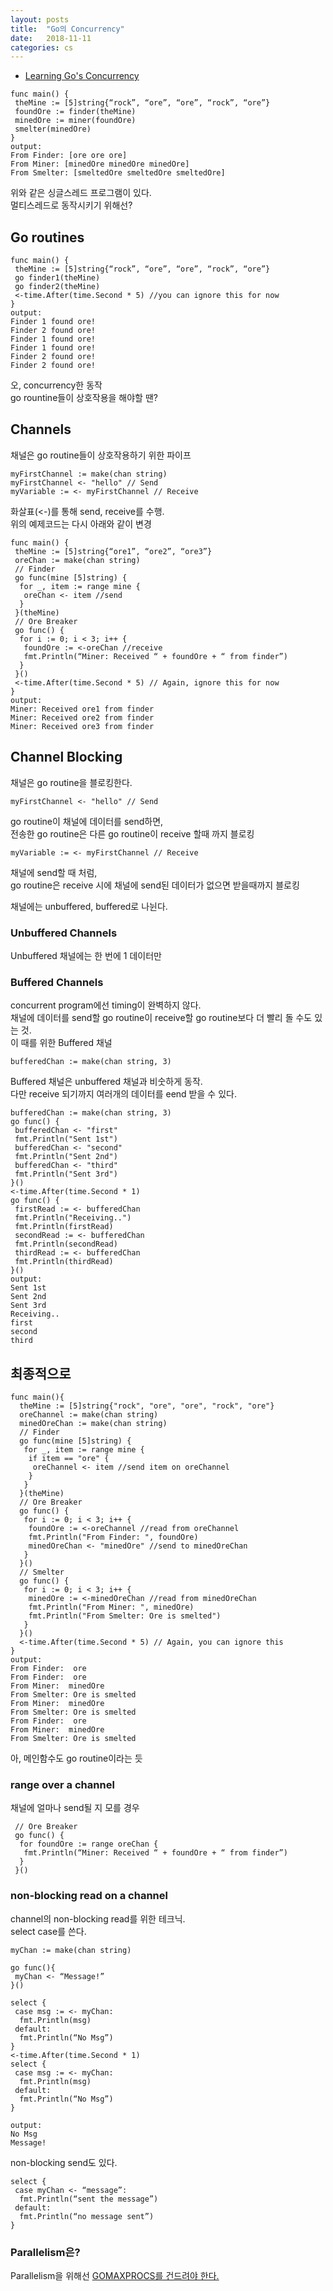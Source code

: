 ```yaml
---
layout: posts
title:  "Go의 Concurrency"
date:   2018-11-11
categories: cs
---
```

- [Learning Go's Concurrency](https://medium.com/@trevor4e/learning-gos-concurrency-through-illustrations-8c4aff603b3)  
  
```
func main() {
 theMine := [5]string{“rock”, “ore”, “ore”, “rock”, “ore”}
 foundOre := finder(theMine)
 minedOre := miner(foundOre)
 smelter(minedOre)
}
output:
From Finder: [ore ore ore]
From Miner: [minedOre minedOre minedOre]
From Smelter: [smeltedOre smeltedOre smeltedOre]
```
위와 같은 싱글스레드 프로그램이 있다.  
멀티스레드로 동작시키기 위해선?

## Go routines
  
```
func main() {
 theMine := [5]string{“rock”, “ore”, “ore”, “rock”, “ore”}
 go finder1(theMine)
 go finder2(theMine)
 <-time.After(time.Second * 5) //you can ignore this for now
}
output: 
Finder 1 found ore!
Finder 2 found ore!
Finder 1 found ore!
Finder 1 found ore!
Finder 2 found ore!
Finder 2 found ore!
```
오, concurrency한 동작  
go rountine들이 상호작용을 해야할 땐?

## Channels
채널은 go routine들이 상호작용하기 위한 파이프  
```
myFirstChannel := make(chan string)
myFirstChannel <- "hello" // Send
myVariable := <- myFirstChannel // Receive
```
화살표(<-)를 통해 send, receive를 수행.  
위의 예제코드는 다시 아래와 같이 변경  
```
func main() {
 theMine := [5]string{“ore1”, “ore2”, “ore3”}
 oreChan := make(chan string)
 // Finder
 go func(mine [5]string) {
  for _, item := range mine {
   oreChan <- item //send
  }
 }(theMine)
 // Ore Breaker
 go func() {
  for i := 0; i < 3; i++ {
   foundOre := <-oreChan //receive
   fmt.Println(“Miner: Received “ + foundOre + “ from finder”)
  }
 }()
 <-time.After(time.Second * 5) // Again, ignore this for now
}
output:
Miner: Received ore1 from finder
Miner: Received ore2 from finder
Miner: Received ore3 from finder
```

## Channel Blocking  
채널은 go routine을 블로킹한다.  
```
myFirstChannel <- "hello" // Send
```
go routine이 채널에 데이터를 send하면,  
전송한 go routine은 다른 go routine이 receive 할때 까지 블로킹
```
myVariable := <- myFirstChannel // Receive
```
채널에 send할 때 처럼,  
go routine은 receive 시에 채널에 send된 데이터가 없으면 받을때까지 블로킹  
  
채널에는 unbuffered, buffered로 나뉜다.
### Unbuffered Channels
Unbuffered 채널에는 한 번에 1 데이터만  

### Buffered Channels
concurrent program에선 timing이 완벽하지 않다.  
채널에 데이터를 send할 go routine이 receive할 go routine보다 더 빨리 돌 수도 있는 것.  
이 때를 위한 Buffered 채널
```
bufferedChan := make(chan string, 3)
```
Buffered 채널은 unbuffered 채널과 비숫하게 동작.  
다만 receive 되기까지 여러개의 데이터를 eend 받을 수 있다.
```
bufferedChan := make(chan string, 3)
go func() {
 bufferedChan <- "first"
 fmt.Println("Sent 1st")
 bufferedChan <- "second"
 fmt.Println("Sent 2nd")
 bufferedChan <- "third"
 fmt.Println("Sent 3rd")
}()
<-time.After(time.Second * 1)
go func() {
 firstRead := <- bufferedChan
 fmt.Println("Receiving..")
 fmt.Println(firstRead)
 secondRead := <- bufferedChan
 fmt.Println(secondRead)
 thirdRead := <- bufferedChan
 fmt.Println(thirdRead)
}()
output: 
Sent 1st
Sent 2nd
Sent 3rd
Receiving..
first
second
third
```

## 최종적으로
```
func main(){
  theMine := [5]string{"rock", "ore", "ore", "rock", "ore"}
  oreChannel := make(chan string)
  minedOreChan := make(chan string)
  // Finder
  go func(mine [5]string) {
   for _, item := range mine {
    if item == "ore" {
     oreChannel <- item //send item on oreChannel
    }
   }
  }(theMine)
  // Ore Breaker
  go func() {
   for i := 0; i < 3; i++ {
    foundOre := <-oreChannel //read from oreChannel
    fmt.Println("From Finder: ", foundOre)
    minedOreChan <- "minedOre" //send to minedOreChan
   }
  }()
  // Smelter
  go func() {
   for i := 0; i < 3; i++ {
    minedOre := <-minedOreChan //read from minedOreChan
    fmt.Println("From Miner: ", minedOre)
    fmt.Println("From Smelter: Ore is smelted")
   }
  }()
  <-time.After(time.Second * 5) // Again, you can ignore this
}
output:
From Finder:  ore
From Finder:  ore
From Miner:  minedOre
From Smelter: Ore is smelted
From Miner:  minedOre
From Smelter: Ore is smelted
From Finder:  ore
From Miner:  minedOre
From Smelter: Ore is smelted
```

아, 메인함수도 go routine이라는 듯

### range over a channel
채널에 얼마나 send될 지 모를 경우
``` 
 // Ore Breaker
 go func() {
  for foundOre := range oreChan {
   fmt.Println(“Miner: Received “ + foundOre + “ from finder”)
  }
 }()
```

### non-blocking read on a channel
channel의 non-blocking read를 위한 테크닉.  
select case를 쓴다.  
```
myChan := make(chan string)
 
go func(){
 myChan <- “Message!”
}()
 
select {
 case msg := <- myChan:
  fmt.Println(msg)
 default:
  fmt.Println(“No Msg”)
}
<-time.After(time.Second * 1)
select {
 case msg := <- myChan:
  fmt.Println(msg)
 default:
  fmt.Println(“No Msg”)
}

output:
No Msg
Message!
```
non-blocking send도 있다.
```
select {
 case myChan <- “message”:
  fmt.Println(“sent the message”)
 default:
  fmt.Println(“no message sent”)
}
```

### Parallelism은?
Parallelism을 위해선 [GOMAXPROCS를 건드려야 한다.](https://www.ardanlabs.com/blog/2014/01/concurrency-goroutines-and-gomaxprocs.html)
